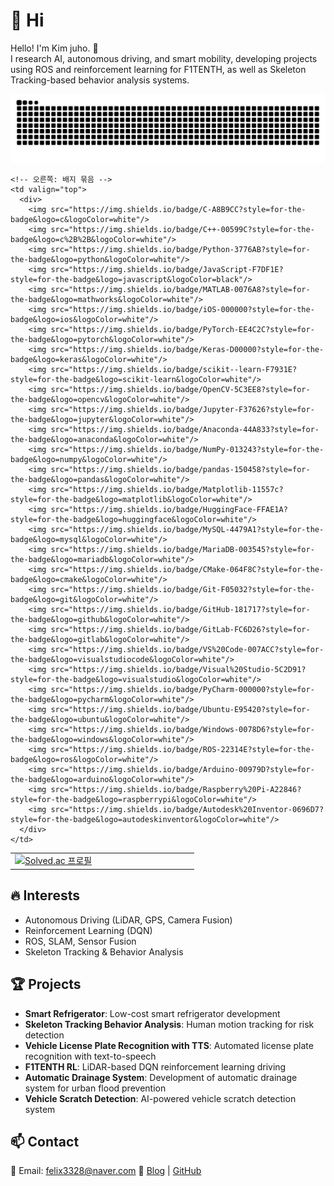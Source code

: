 # 👋 Hi  
Hello! I'm Kim juho. 🚀  
I research AI, autonomous driving, and smart mobility, developing projects using ROS and reinforcement learning for F1TENTH, as well as Skeleton Tracking-based behavior analysis systems.  

<img src="https://github.com/Kimjh01/Kimjh01/blob/output/github-contribution-grid-snake.svg"/>

<table>
  <tr>
    <!-- 왼쪽: Solved.ac 카드 -->
    <td width="280" valign="top">
      <a href="https://solved.ac/felix3328">
        <img src="http://mazassumnida.wtf/api/v2/generate_badge?boj=felix3328" alt="Solved.ac 프로필" />
      </a>
    </td>

    <!-- 오른쪽: 배지 묶음 -->
    <td valign="top">
      <div>
        <img src="https://img.shields.io/badge/C-A8B9CC?style=for-the-badge&logo=c&logoColor=white"/>
        <img src="https://img.shields.io/badge/C++-00599C?style=for-the-badge&logo=c%2B%2B&logoColor=white"/>
        <img src="https://img.shields.io/badge/Python-3776AB?style=for-the-badge&logo=python&logoColor=white"/>
        <img src="https://img.shields.io/badge/JavaScript-F7DF1E?style=for-the-badge&logo=javascript&logoColor=black"/>
        <img src="https://img.shields.io/badge/MATLAB-0076A8?style=for-the-badge&logo=mathworks&logoColor=white"/>
        <img src="https://img.shields.io/badge/iOS-000000?style=for-the-badge&logo=ios&logoColor=white"/>
        <img src="https://img.shields.io/badge/PyTorch-EE4C2C?style=for-the-badge&logo=pytorch&logoColor=white"/>
        <img src="https://img.shields.io/badge/Keras-D00000?style=for-the-badge&logo=keras&logoColor=white"/>
        <img src="https://img.shields.io/badge/scikit--learn-F7931E?style=for-the-badge&logo=scikit-learn&logoColor=white"/>
        <img src="https://img.shields.io/badge/OpenCV-5C3EE8?style=for-the-badge&logo=opencv&logoColor=white"/>
        <img src="https://img.shields.io/badge/Jupyter-F37626?style=for-the-badge&logo=jupyter&logoColor=white"/>
        <img src="https://img.shields.io/badge/Anaconda-44A833?style=for-the-badge&logo=anaconda&logoColor=white"/>
        <img src="https://img.shields.io/badge/NumPy-013243?style=for-the-badge&logo=numpy&logoColor=white"/>
        <img src="https://img.shields.io/badge/pandas-150458?style=for-the-badge&logo=pandas&logoColor=white"/>
        <img src="https://img.shields.io/badge/Matplotlib-11557c?style=for-the-badge&logo=matplotlib&logoColor=white"/>
        <img src="https://img.shields.io/badge/HuggingFace-FFAE1A?style=for-the-badge&logo=huggingface&logoColor=white"/>
        <img src="https://img.shields.io/badge/MySQL-4479A1?style=for-the-badge&logo=mysql&logoColor=white"/>
        <img src="https://img.shields.io/badge/MariaDB-003545?style=for-the-badge&logo=mariadb&logoColor=white"/>
        <img src="https://img.shields.io/badge/CMake-064F8C?style=for-the-badge&logo=cmake&logoColor=white"/>
        <img src="https://img.shields.io/badge/Git-F05032?style=for-the-badge&logo=git&logoColor=white"/>
        <img src="https://img.shields.io/badge/GitHub-181717?style=for-the-badge&logo=github&logoColor=white"/>
        <img src="https://img.shields.io/badge/GitLab-FC6D26?style=for-the-badge&logo=gitlab&logoColor=white"/>
        <img src="https://img.shields.io/badge/VS%20Code-007ACC?style=for-the-badge&logo=visualstudiocode&logoColor=white"/>
        <img src="https://img.shields.io/badge/Visual%20Studio-5C2D91?style=for-the-badge&logo=visualstudio&logoColor=white"/>
        <img src="https://img.shields.io/badge/PyCharm-000000?style=for-the-badge&logo=pycharm&logoColor=white"/>
        <img src="https://img.shields.io/badge/Ubuntu-E95420?style=for-the-badge&logo=ubuntu&logoColor=white"/>
        <img src="https://img.shields.io/badge/Windows-0078D6?style=for-the-badge&logo=windows&logoColor=white"/>
        <img src="https://img.shields.io/badge/ROS-22314E?style=for-the-badge&logo=ros&logoColor=white"/>
        <img src="https://img.shields.io/badge/Arduino-00979D?style=for-the-badge&logo=arduino&logoColor=white"/>
        <img src="https://img.shields.io/badge/Raspberry%20Pi-A22846?style=for-the-badge&logo=raspberrypi&logoColor=white"/>
        <img src="https://img.shields.io/badge/Autodesk%20Inventor-0696D7?style=for-the-badge&logo=autodeskinventor&logoColor=white"/>
      </div>
    </td>
  </tr>
</table>




## 🔥 Interests  
- Autonomous Driving (LiDAR, GPS, Camera Fusion)  
- Reinforcement Learning (DQN)  
- ROS, SLAM, Sensor Fusion  
- Skeleton Tracking & Behavior Analysis  

## 🏆 Projects  
- **Smart Refrigerator**: Low-cost smart refrigerator development
- **Skeleton Tracking Behavior Analysis**: Human motion tracking for risk detection  
- **Vehicle License Plate Recognition with TTS**: Automated license plate recognition with text-to-speech  
- **F1TENTH RL**: LiDAR-based DQN reinforcement learning driving
- **Automatic Drainage System**: Development of automatic drainage system for urban flood prevention  
- **Vehicle Scratch Detection**: AI-powered vehicle scratch detection system  

## 📫 Contact  
📧 Email: felix3328@naver.com
🔗 [Blog](https://velog.io/@felix3328/posts) | [GitHub](https://github.com/Kimjh01)  



